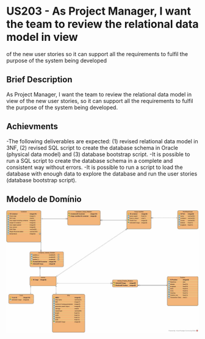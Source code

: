 # US203 - As Project Manager, I want the team to review the relational data model in view
of the new user stories so it can support all the requirements to fulfil the purpose of the
system being developed

## Brief Description

As Project Manager, I want the team to review the relational data model in view
of the new user stories, so it can support all the requirements to fulfil the purpose of the
system being developed.

## Achievments

-The following deliverables are expected: (1) revised relational data model
in 3NF, (2) revised SQL script to create the database schema in Oracle
(physical data model) and (3) database bootstrap script.
-It is possible to run a SQL script to create the database schema in a
complete and consistent way without errors.
-It is possible to run a script to load the database with enough data to
explore the database and run the user stories (database bootstrap script).

## Modelo de Domínio

![](DomainModel.svg)
